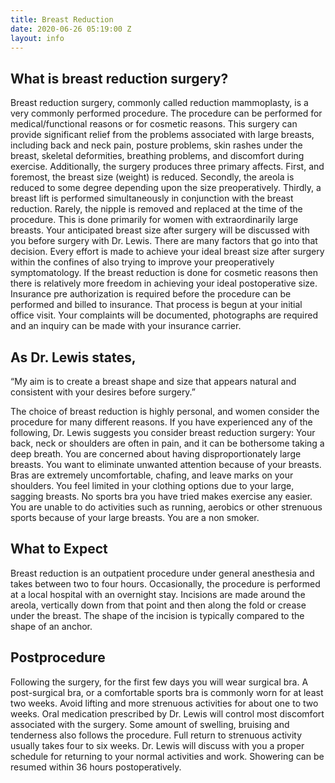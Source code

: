 ```yaml
---
title: Breast Reduction
date: 2020-06-26 05:19:00 Z
layout: info
---
```


## What is breast reduction surgery? ##

Breast reduction surgery, commonly called reduction mammoplasty, is a very commonly performed procedure. The procedure can be performed for medical/functional reasons or for cosmetic reasons. This surgery can provide significant relief from the problems associated with large breasts, including back and neck pain, posture problems, skin rashes under the breast, skeletal deformities, breathing problems, and discomfort during exercise. Additionally, the surgery produces three primary affects. First, and foremost, the breast size (weight) is reduced. Secondly, the areola is reduced to some degree depending upon the size preoperatively. Thirdly, a breast lift is performed simultaneously in conjunction with the breast reduction. Rarely, the nipple is removed and replaced at the time of the procedure. This is done primarily for women with extraordinarily large breasts. Your anticipated breast size after surgery will be discussed with you before surgery with Dr. Lewis. There are many factors that go into that decision. Every effort is made to achieve your ideal breast size after surgery within the confines of also trying to improve your preoperatively symptomatology. If the breast reduction is done for cosmetic reasons then there is relatively more freedom in achieving your ideal postoperative size. Insurance pre authorization is required before the procedure can be performed and billed to insurance. That process is begun at your initial office visit. Your complaints will be documented, photographs are required and an inquiry can be made with your insurance carrier.


## As Dr. Lewis states, ##

“My aim is to create a breast shape and size that appears natural and consistent with your desires before surgery.”

The choice of breast reduction is highly personal, and women consider the procedure for many different reasons. If you have experienced any of the following, Dr. Lewis suggests you consider breast reduction surgery:
Your back, neck or shoulders are often in pain, and it can be bothersome taking a deep breath.
You are concerned about having disproportionately large breasts.
You want to eliminate unwanted attention because of your breasts.
Bras are extremely uncomfortable, chafing, and leave marks on your shoulders.
You feel limited in your clothing options due to your large, sagging breasts.
No sports bra you have tried makes exercise any easier.
You are unable to do activities such as running, aerobics or other strenuous sports because of your large breasts.
You are a non smoker.


## What to Expect ##

Breast reduction is an outpatient procedure under general anesthesia and takes between two to four hours. Occasionally, the procedure is performed at a local hospital with an overnight stay. Incisions are made around the areola, vertically down from that point and then along the fold or crease under the breast. The shape of the incision is typically compared to the shape of an anchor.


## Postprocedure ##

Following the surgery, for the first few days you will wear surgical bra. A post-surgical bra, or a comfortable sports bra is commonly worn for at least two weeks. Avoid lifting and more strenuous activities for about one to two weeks. Oral medication prescribed by Dr. Lewis will control most discomfort associated with the surgery. Some amount of swelling, bruising and tenderness also follows the procedure. Full return to strenuous activity usually takes four to six weeks. Dr. Lewis will discuss with you a proper schedule for returning to your normal activities and work. Showering can be resumed within 36 hours postoperatively.

